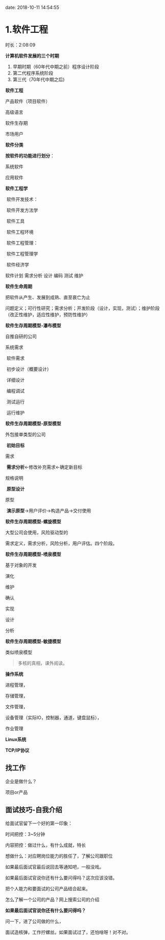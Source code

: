 date:  2018-10-11 14:54:55

# 1.软件工程

时长：2:08:09



**计算机软件发展的三个时期**

1. 早期时期（60年代中期之前）程序设计阶段
2. 第二代程序系统阶段
3. 第三代（70年代中期之后)



**软件工程**

产品软件（项目软件）

高级语言

软件生存期

市场用户



**软件分类**

**按软件的功能进行划分**：

系统软件

应用软件



**软件工程学**

​	软件开发技术：

​		软件开发方法学

​		软件工具

​		软件工程环境

​	软件工程管理：

​		软件工程管理学

​		软件经济学



软件计划 需求分析 设计 编码 测试 维护



**软件生命周期**

把软件从产生、发展到成熟、直至衰亡为止



问题定义；可行性研究；需求分析；开发阶段（设计，实现，测试）；维护阶段（改正性维护，适应性维护，预防性维护）



**软件生存周期模型-瀑布模型**

自推自研的公司

系统需求

​	软件需求

​		初步设计（概要设计）

​			详细设计

​				编程调试

​					测试运行

​						运行维护



**软件生存周期模型-原型模型**

外包接单类型的公司

​	**初始目标**

需求

​	**需求分析**<-修改补充需求<-确定新目标

规格说明

​	**原型设计**

原型

​	**演示原型**->用户评价->构造产品->交付使用



**软件生存周期模型-螺旋模型**

大型公司会使用，风险驱动型的

需求定义，需求分析，风险分析，用户评估。四个阶段。



**软件生存周期模型-喷泉模型**

基于对象的开发



演化

维护

确认

实现

设计

分析



**软件生存周期模型-敏捷模型**

类似喷泉模型



> 多核的真相，课外阅读。



**操作系统**

进程管理，

存储管理，

文件管理，

设备管理（实际IO，控制器，通道，键盘鼠标），

作业管理



**Linux系统**

**TCP/IP协议**













## **找工作**

企业是做什么？

项目or产品



## 面试技巧-自我介绍

给面试官留下一个好的第一印象：

时间把控：3~5分钟

内容把控：做过什么，有什么成就，特长

想做什么：对应聘岗位能力的胜任了，了解公司跟职位



如果最后面试官最后说回去等通知吧，一般没戏。

如果最后面试官说你还有什么要问得吗？这次应该没错。



把个人能力和要面试的公司产品结合起来。

怎么了解一个公司的产品？网上搜索公司的介绍



**如果最后面试官说你还有什么要问得吗？**

问一下，进了公司做的什么，

面试造核弹，工作拧螺丝。如果面试过了，还怕啥呀！对不对。
